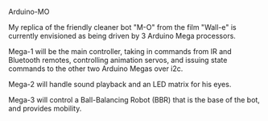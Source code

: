 Arduino-MO

My replica of the friendly cleaner bot "M-O" from the film "Wall-e" is currently envisioned as being driven by 3 Arduino Mega processors.

Mega-1 will be the main controller, taking in commands from IR and Bluetooth remotes, controlling animation servos, and issuing state commands to the other two Arduino Megas over i2c.

Mega-2 will handle sound playback and an LED matrix for his eyes.

Mega-3 will control a Ball-Balancing Robot (BBR) that is the base of the bot, and provides mobility.
